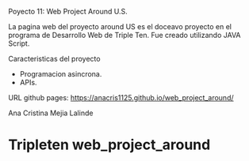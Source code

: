 Poyecto 11: Web Project Around U.S.

La pagina web del proyecto around US es el doceavo proyecto en el programa de Desarrollo Web de Triple Ten. Fue creado utilizando JAVA Script.

Caracteristicas del proyecto

- Programacion asincrona.
- APIs.



URL github pages: https://anacris1125.github.io/web_project_around/

Ana Cristina Mejia Lalinde

# Tripleten web_project_around
